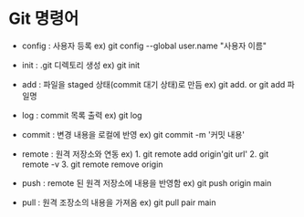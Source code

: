 # Git 명령어

- config : 사용자 등록
ex) git config --global user.name "사용자 이름"

- init : .git 디렉토리 생성
ex) git init

- add : 파일을 staged 상태(commit 대기 상태)로 만듬
ex) git add. or git add 파일명

- log : commit 목록 출력
ex) git log

- commit : 변경 내용을 로컬에 반영
ex) git commit -m '커밋 내용'

- remote : 원격 저장소와 연동
ex) 1. git remote add origin'git url' 2. git remote -v 3. git remote remove origin

- push : remote 된 원격 저장소에 내용을 반영함
ex) git push origin main

- pull : 원격 조장소의 내용을 가져옴
ex) git pull pair main

